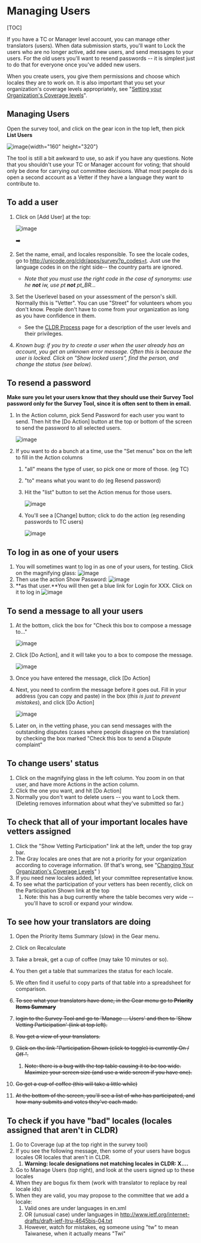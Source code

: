 # Managing Users

[TOC]

If you have a TC or Manager level account, you can manage other translators
(users). When data submission starts, you'll want to Lock the users who are no
longer active, add new users, and send messages to your users. For the old users
you'll want to resend passwords -- it is simplest just to do that for everyone
once you've added new users.

When you create users, you give them permissions and choose which locales they
are to work on. It is also important that you set your organization's coverage
levels appropriately, see "[Setting your Organization's Coverage
levels](../coverage.md)".

## Managing Users

Open the survey tool, and click on the gear icon in the top left, then pick
**List <myorg> Users**

![image](Screen-Shot-2017-06-16-at-07.10.58.png){width="160" height="320"}

The tool is still a bit awkward to use, so ask if you have any questions. Note
that you shouldn't use your TC or Manager account for voting; that should only
be done for carrying out committee decisions. What most people do is open a
second account as a Vetter if they have a language they want to contribute to.

## **To add a user**

1.  Click on \[Add User\] at the top:

    ![image](Screen-Shot-2017-06-16-at-07.42.09.png)

    ➡️

2.  Set the name, email, and locales responsible. To see the locale codes, go to
    <http://unicode.org/cldr/apps/survey?p_codes=t>. Just use the language codes
    in on the right side-- the country parts are ignored.
    *   *Note that you must use the right code in the case of synonyms: use he
        **not** iw, use pt **not** pt_BR...*
3.  Set the Userlevel based on your assessment of the person's skill. Normally
    this is "Vetter". You can use "Street" for volunteers whom you don't know.
    People don't have to come from your organization as long as you have
    confidence in them.
    *   See the [CLDR Process](../../process/index.md) page for a description of
        the user levels and their privileges.
4.  *Known bug: if you try to create a user when the user already has an
    account, you get an unknown error message. Often this is because the user is
    locked. Click on "Show locked users", find the person, and change the status
    (see below).*

## **To resend a password**

**Make sure you let your users know that they should use their Survey Tool
password only for the Survey Tool, since it is often sent to them in email.**

1.  In the Action column, pick Send Password for each user you want to send.
    Then hit the \[Do Action\] button at the top or bottom of the screen to send
    the password to all selected users.

    ![image](sendpassword.jpg)

2.  If you want to do a bunch at a time, use the "Set menus" box on the left to
    fill in the Action columns
    1.  "all" means the type of user, so pick one or more of those. (eg TC)
    2.  "to" means what you want to do (eg Resend password)
    3.  Hit the "list" button to set the Action menus for those users.

        ![image](setmenu.jpg)

    4.  You'll see a \[Change\] button; click to do the action (eg resending
        passwords to TC users)

        ![image](prefilled.jpg)

## **To log in as one of your users**

1.  You will sometimes want to log in as one of your users, for testing. Click
    on the magnifying glass:
    ![image](Screen-Shot-2017-06-16-at-07.49.24.png)
2.  Then use the action Show Password:
    ![image](Screen-Shot-2017-06-16-at-07.48.00.png)
3.  **as that user.**You will then get a blue link for Login for XXX. Click on it to log in
    ![image](Screen-Shot-2017-06-16-at-07.52.22.png)

## **To send a message to all your users**

1.  At the bottom, click the box for "Check this box to compose a message to..."

    ![image](sendmsg0.jpg)

2.  Click \[Do Action\], and it will take you to a box to compose the message.

    ![image](sendmsg1.jpg)

3.  Once you have entered the message, click \[Do Action\]
4.  Next, you need to confirm the message before it goes out.
    Fill in your address (you can copy and paste) in the box (*this is just to
    prevent mistakes*), and click \[Do Action\]

    ![image](sendmsg2.jpg)

5.  Later on, in the vetting phase, you can send messages with the outstanding
    disputes (cases where people disagree on the translation) by checking the
    box marked "Check this box to send a Dispute complaint"

## **To change users' status**

1.  Click on the magnifying glass in the left column. You zoom in on that user,
    and have more Actions in the action column.
2.  Click the one you want, and hit \[Do Action\]
3.  Normally you don't want to delete users -- you want to Lock them. (Deleting
    removes information about what they've submitted so far.)

## **To check that all of your important locales have vetters assigned**

1.  Click the "Show Vetting Participation" link at the left, under the top gray
    bar.
2.  The Gray locales are ones that are not a priority for your organization
    according to coverage information. (If that's wrong, see "[Changing Your
    Organization's Coverage Levels](../coverage.md)" )
3.  If you need new locales added, let your committee representative know.
4.  To see what the participation of your vetters has been recently, click on
    the Participation Shown link at the top
    1.  Note: this has a bug currently where the table becomes very wide --
        you'll have to scroll or expand your window.

## **To see how your translators are doing**

1.  Open the Priority Items Summary (slow) in the Gear menu.
2.  Click on Recalculate
3.  Take a break, get a cup of coffee (may take 10 minutes or so).
4.  You then get a table that summarizes the status for each locale.
5.  We often find it useful to copy parts of that table into a spreadsheet for
    comparison.

1.  ~~To see what your translators have done, in the Gear menu go to **Priority
    Items Summary**~~
2.  ~~login to the Survey Tool and go to 'Manage … Users' and then to 'Show
    Vetting Participation' (link at top left).~~
3.  ~~You get a view of your translators.~~
4.  ~~Click on the link "Participation Shown (click to toggle) is currently On /
    Off ".~~
    1.  ~~Note: there is a bug with the top table causing it to be too wide.
        Maximize your screen size (and use a wide screen if you have one).~~
5.  ~~Go get a cup of coffee (this will take a little while)~~
6.  ~~At the bottom of the screen, you'll see a list of who has participated,
    and how many submits and votes they've each made.~~

## **To check if you have "bad" locales (locales assigned that aren't in CLDR)**

1.  Go to Coverage (up at the top right in the survey tool)
2.  If you see the following message, then some of your users have bogus locales
    OR locales that aren't in CLDR.
    1.  **Warning: locale designations not matching locales in CLDR: X....**
3.  Go to Manage Users (top right), and look at the users signed up to these
    locales
4.  When they are bogus fix them (work with translator to replace by real locale
    ids)
5.  When they are valid, you may propose to the committee that we add a locale:
    1.  Valid ones are under languages in en.xml
    2.  OR (unusual case) under languages in
        http://www.ietf.org/internet-drafts/draft-ietf-ltru-4645bis-04.txt
    3.  However, watch for mistakes, eg someone using "tw" to mean Taiwanese,
        when it actually means "Twi"
